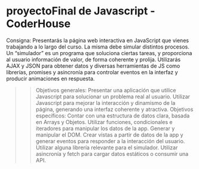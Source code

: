 # proyectoFinal de Javascript - CoderHouse

Consigna:
Presentarás la página web interactiva en JavaScript que vienes trabajando a lo largo del curso. La misma debe simular distintos procesos. Un “simulador” es un programa que soluciona ciertas tareas, y proporciona al usuario información de valor, de forma coherente y prolija. Utilizarás AJAX y JSON para obtener datos y diversas herramientas de JS como librerías, promises y asincronía para controlar eventos en la interfaz y producir animaciones en respuesta.
>>Objetivos generales:
Presentar una aplicación que utilice Javascript para solucionar un problema real al usuario.
Utilizar Javascript para mejorar la interacción y dinamismo de la página, generando una interfaz coherente y atractiva.
>>Objetivos específicos:
Contar con una estructura de datos clara, basada en Arrays y Objetos.
Utilizar funciones, condicionales e iteradores para manipular los datos de la app.
Generar y manipular el DOM. Crear vistas a partir de datos de la app y generar eventos para responder a la interacción del usuario. Utilizar alguna librería relevante para el simulador.
Utilizar asincronía y fetch para cargar datos estáticos o consumir una API.
